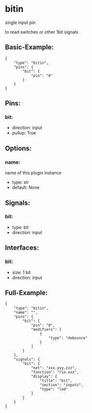 # bitin
single input pin

to read switches or other 1bit signals

## Basic-Example:
```
{
    "type": "bitin",
    "pins": {
        "bit": {
            "pin": "0"
        }
    }
}
```

## Pins:
### bit:

 * direction: input
 * pullup: True


## Options:
### name:
name of this plugin instance

 * type: str
 * default: None


## Signals:
### bit:

 * type: bit
 * direction: input


## Interfaces:
### bit:

 * size: 1 bit
 * direction: input


## Full-Example:
```
{
    "type": "bitin",
    "name": "",
    "pins": {
        "bit": {
            "pin": "0",
            "modifiers": [
                {
                    "type": "debounce"
                }
            ]
        }
    },
    "signals": {
        "bit": {
            "net": "xxx.yyy.zzz",
            "function": "rio.xxx",
            "display": {
                "title": "bit",
                "section": "inputs",
                "type": "led"
            }
        }
    }
}
```
